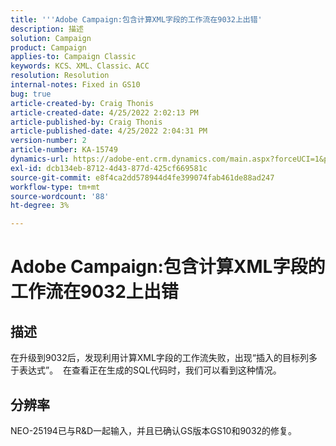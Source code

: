 ```yaml
---
title: '''Adobe Campaign:包含计算XML字段的工作流在9032上出错'
description: 描述
solution: Campaign
product: Campaign
applies-to: Campaign Classic
keywords: KCS、XML、Classic、ACC
resolution: Resolution
internal-notes: Fixed in GS10
bug: true
article-created-by: Craig Thonis
article-created-date: 4/25/2022 2:02:13 PM
article-published-by: Craig Thonis
article-published-date: 4/25/2022 2:04:31 PM
version-number: 2
article-number: KA-15749
dynamics-url: https://adobe-ent.crm.dynamics.com/main.aspx?forceUCI=1&pagetype=entityrecord&etn=knowledgearticle&id=f47c8248-a0c4-ec11-a7b6-0022480a1ec2
exl-id: dcb134eb-8712-4d43-877d-425cf669581c
source-git-commit: e8f4ca2dd578944d4fe399074fab461de88ad247
workflow-type: tm+mt
source-wordcount: '88'
ht-degree: 3%

---
```


# Adobe Campaign:包含计算XML字段的工作流在9032上出错

## 描述


在升级到9032后，发现利用计算XML字段的工作流失败，出现“插入的目标列多于表达式”。  在查看正在生成的SQL代码时，我们可以看到这种情况。


## 分辨率


NEO-25194已与R&amp;D一起输入，并且已确认GS版本GS10和9032的修复。
